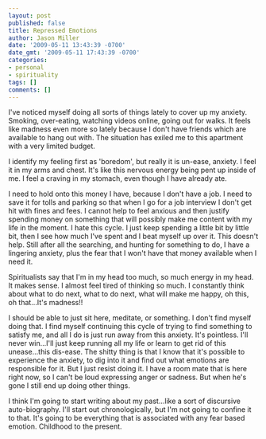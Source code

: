```yaml
---
layout: post
published: false
title: Repressed Emotions
author: Jason Miller
date: '2009-05-11 13:43:39 -0700'
date_gmt: '2009-05-11 17:43:39 -0700'
categories:
- personal
- spirituality
tags: []
comments: []
---
```


I've noticed myself doing all sorts of things lately to cover up my anxiety.
Smoking, over-eating, watching videos online, going out for walks. It feels like
madness even more so lately because I don't have friends which are available to
hang out with. The situation has exiled me to this apartment with a very limited
budget.

I identify my feeling first as 'boredom', but really it is un-ease, anxiety. I
feel it in my arms and chest. It's like this nervous energy being pent up inside
of me. I feel a craving in my stomach, even though I have already ate.

I need to hold onto this money I have, because I don't have a job. I need to
save it for tolls and parking so that when I go for a job interview I don't get
hit with fines and fees. I cannot help to feel anxious and then justify spending
money on something that will possibly make me content with my life in the
moment. I hate this cycle. I just keep spending a little bit by little bit, then
I see how much I've spent and I beat myself up over it. This doesn't help. Still
after all the searching, and hunting for something to do, I have a lingering
anxiety, plus the fear that I won't have that money available when I need it.

Spiritualists say that I'm in my head too much, so much energy in my head. It
makes sense. I almost feel tired of thinking so much. I constantly think about
what to do next, what to do next, what will make me happy, oh this, oh
that...It's madness!!

I should be able to just sit here, meditate, or something. I don't find myself
doing that. I find myself continuing this cycle of trying to find something to
satisfy me, and all I do is just run away from this anxiety. It's pointless.
I'll never win...I'll just keep running all my life or learn to get rid of this
unease...this dis-ease. The shitty thing is that I know that it's possible to
experience the anxiety, to dig into it and find out what emotions are
responsible for it. But I just resist doing it. I have a room mate that is here
right now, so I can't be loud expressing anger or sadness. But when he's gone I
still end up doing other things.

I think I'm going to start writing about my past...like a sort of discursive
auto-biography. I'll start out chronologically, but I'm not going to confine it
to that. It's going to be everything that is associated with any fear based
emotion. Childhood to the present.
